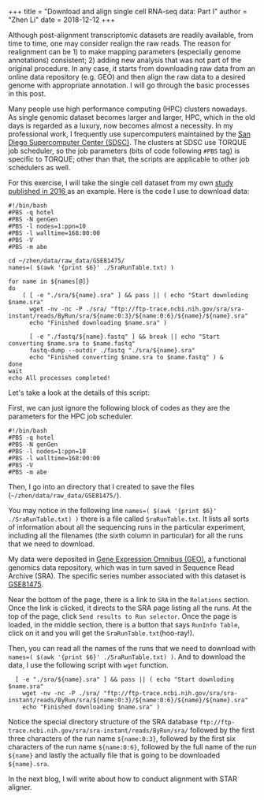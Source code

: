 +++
title = "Download and align single cell RNA-seq data: Part I"
author = "Zhen Li"
date = 2018-12-12
+++

Although post-alignment transcriptomic datasets are readily available, from time to time, one may consider realign the raw reads. The reason for realignment can be 1) to make mapping parameters (especially genome annotations) consistent; 2) adding new analysis that was not part of the original procedure. In any case, it starts from downloading raw data from an online data repository (e.g. GEO) and then align the raw data to a desired genome with appropriate annotation. I will go through the basic processes in this post.

Many people use high performance computing (HPC) clusters nowadays. As single genomic dataset becomes larger and larger, HPC, which in the old days is regarded as a luxury, now becomes almost a necessity. In my professional work, I frequently use supercomputers maintained by the <a href="https://www.sdsc.edu/"> San Diego Supercomputer Center (SDSC)</a>. The clusters at SDSC use TORQUE job scheduler, so the job parameters (bits of code following `#PBS` tag)  is specific to TORQUE; other than that, the scripts are applicable to other job schedulers as well.   

For this exercise, I will take the single cell dataset from my own <a href="https://www.ncbi.nlm.nih.gov/pubmed/27568284" title="Zika Virus Disrupts Phospho-TBK1 Localization and Mitosis in Human Neuroepithelial Stem Cells and Radial Glia."> study published in 2016 </a> as an example. Here is the code I use to download data:

```pbs
#!/bin/bash
#PBS -q hotel
#PBS -N genGen
#PBS -l nodes=1:ppn=10
#PBS -l walltime=168:00:00
#PBS -V
#PBS -m abe

cd ~/zhen/data/raw_data/GSE81475/
names=( $(awk '{print $6}' ./SraRunTable.txt) )

for name in ${names[@]}
do
    ( [ -e "./sra/${name}.sra" ] && pass || ( echo "Start downloding $name.sra"
      wget -nv -nc -P ./sra/ "ftp://ftp-trace.ncbi.nih.gov/sra/sra-instant/reads/ByRun/sra/${name:0:3}/${name:0:6}/${name}/${name}.sra"
      echo "Finished downloading $name.sra" )

      [ -e "./fastq/${name}.fastq" ] && break || echo "Start converting $name.sra to $name.fastq"
      fastq-dump --outdir ./fastq "./sra/${name}.sra"
      echo "Finished converting $name.sra to $name.fastq" ) &
done
wait
echo All processes completed!
```

Let's take a look at the details of this script:

First, we can just ignore the following block of codes as they are the parameters for the HPC job scheduler.

```pbs
#!/bin/bash
#PBS -q hotel
#PBS -N genGen
#PBS -l nodes=1:ppn=10
#PBS -l walltime=168:00:00
#PBS -V
#PBS -m abe
```

Then, I go into an directory that I created to save the files (`~/zhen/data/raw_data/GSE81475/`).

You may notice in the following line `names=( $(awk '{print $6}' ./SraRunTable.txt) )` there is a file called `SraRunTable.txt`. It lists all sorts of information about all the sequencing runs in the particular experiment, including all the filenames (the sixth column in particular) for all the runs that we need to download.

My data were deposited in <a href="https://www.ncbi.nlm.nih.gov/geo/">Gene Expression Omnibus (GEO)</a>, a functional genomics data repository, which was in turn saved in Sequence Read Archive (SRA). The specific series number associated with this dataset is <a href="https://www.ncbi.nlm.nih.gov/geo/query/acc.cgi?acc=GSE81475">GSE81475</a>.

Near the bottom of the page, there is a link to `SRA` in the `Relations` section. Once the link is clicked, it directs to the SRA page listing all the runs. At the top of the page, click `Send results to Run selector`. Once the page is loaded, in the middle section, there is a button that says `RunInfo Table`, click on it and you will get the `SraRunTable.txt`(hoo-ray!).

Then, you can read all the names of the runs that we need to download with `names=( $(awk '{print $6}' ./SraRunTable.txt) )`. And to download the data, I use the following script with `wget` function.


      [ -e "./sra/${name}.sra" ] && pass || ( echo "Start downloding $name.sra"
        wget -nv -nc -P ./sra/ "ftp://ftp-trace.ncbi.nih.gov/sra/sra-instant/reads/ByRun/sra/${name:0:3}/${name:0:6}/${name}/${name}.sra"
        echo "Finished downloading $name.sra" )

Notice the special directory structure of the SRA database `ftp://ftp-trace.ncbi.nih.gov/sra/sra-instant/reads/ByRun/sra/` followed by the first three characters of the run name `${name:0:3}`, followed by the first six characters of the run name `${name:0:6}`, followed by the full name of the run `${name}` and lastly the actually file that is going to be downloaded `${name}.sra`.

In the next blog, I will write about how to conduct alignment with STAR aligner.
